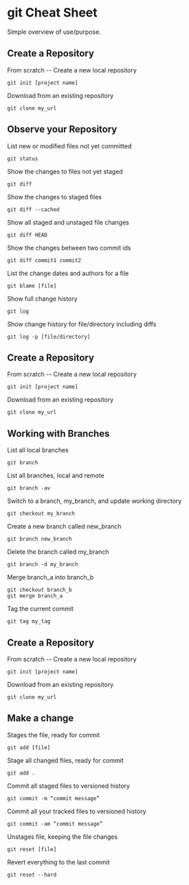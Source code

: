 # git Cheat Sheet

Simple overview of use/purpose.

## Create a Repository

From scratch -- Create a new local repository
```
git init [project name]
```
Download from an existing repository
```
git clone my_url
```
## Observe your Repository
List new or modified files not yet committed
```
git status
```
Show the changes to files not yet staged
```
git diff
```
Show the changes to staged files
```
git diff --cached
```
Show all staged and unstaged file changes
```
git diff HEAD
```
Show the changes between two commit ids
```
git diff commit1 commit2
```
List the change dates and authors for a file
```
git blame [file]
```
Show full change history
```
git log
```
Show change history for file/directory including diffs
```
git log -p [file/directory]
```
## Create a Repository

From scratch -- Create a new local repository
```
git init [project name]
```
Download from an existing repository
```
git clone my_url
```
## Working with Branches
List all local branches
```
git branch
```
List all branches, local and remote
```
git branch -av
```
Switch to a branch, my_branch, and update working directory
```
git checkout my_branch
```
Create a new branch called new_branch
```
git branch new_branch
```
Delete the branch called my_branch
```
git branch -d my_branch
```
Merge branch_a into branch_b
```
git checkout branch_b
git merge branch_a
```
Tag the current commit
```
git tag my_tag
```
## Create a Repository

From scratch -- Create a new local repository
```
git init [project name]
```
Download from an existing repository
```
git clone my_url
```
## Make a change
Stages the file, ready for commit
```
git add [file]
```
Stage all changed files, ready for commit
```
git add . 
```
Commit all staged files to versioned history
```
git commit -m “commit message”
```
Commit all your tracked files to versioned history
```
git commit -am “commit message”
```
Unstages file, keeping the file changes
```
git reset [file]
```
Revert everything to the last commit
```
git reset --hard
```
